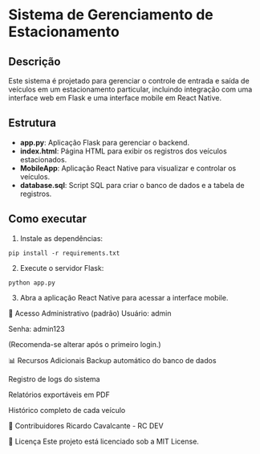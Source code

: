 
# Sistema de Gerenciamento de Estacionamento

## Descrição
Este sistema é projetado para gerenciar o controle de entrada e saída de veículos em um estacionamento particular, incluindo integração com uma interface web em Flask e uma interface mobile em React Native.

## Estrutura
- **app.py**: Aplicação Flask para gerenciar o backend.
- **index.html**: Página HTML para exibir os registros dos veículos estacionados.
- **MobileApp**: Aplicação React Native para visualizar e controlar os veículos.
- **database.sql**: Script SQL para criar o banco de dados e a tabela de registros.

## Como executar
1. Instale as dependências:
```
pip install -r requirements.txt
```
2. Execute o servidor Flask:
```
python app.py
```
3. Abra a aplicação React Native para acessar a interface mobile.


🔐 Acesso Administrativo (padrão)
Usuário: admin

Senha: admin123

(Recomenda-se alterar após o primeiro login.)

📊 Recursos Adicionais
Backup automático do banco de dados

Registro de logs do sistema

Relatórios exportáveis em PDF

Histórico completo de cada veículo

👥 Contribuidores
Ricardo Cavalcante - RC DEV


📄 Licença
Este projeto está licenciado sob a MIT License.

    
